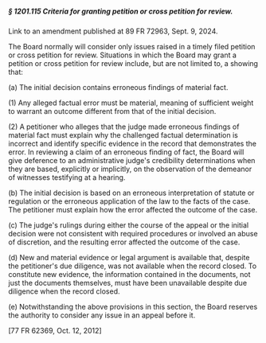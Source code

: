##### § 1201.115 Criteria for granting petition or cross petition for review. #####

Link to an amendment published at 89 FR 72963, Sept. 9, 2024.

The Board normally will consider only issues raised in a timely filed petition or cross petition for review. Situations in which the Board may grant a petition or cross petition for review include, but are not limited to, a showing that:

(a) The initial decision contains erroneous findings of material fact.

(1) Any alleged factual error must be material, meaning of sufficient weight to warrant an outcome different from that of the initial decision.

(2) A petitioner who alleges that the judge made erroneous findings of material fact must explain why the challenged factual determination is incorrect and identify specific evidence in the record that demonstrates the error. In reviewing a claim of an erroneous finding of fact, the Board will give deference to an administrative judge's credibility determinations when they are based, explicitly or implicitly, on the observation of the demeanor of witnesses testifying at a hearing.

(b) The initial decision is based on an erroneous interpretation of statute or regulation or the erroneous application of the law to the facts of the case. The petitioner must explain how the error affected the outcome of the case.

(c) The judge's rulings during either the course of the appeal or the initial decision were not consistent with required procedures or involved an abuse of discretion, and the resulting error affected the outcome of the case.

(d) New and material evidence or legal argument is available that, despite the petitioner's due diligence, was not available when the record closed. To constitute new evidence, the information contained in the documents, not just the documents themselves, must have been unavailable despite due diligence when the record closed.

(e) Notwithstanding the above provisions in this section, the Board reserves the authority to consider any issue in an appeal before it.

[77 FR 62369, Oct. 12, 2012]